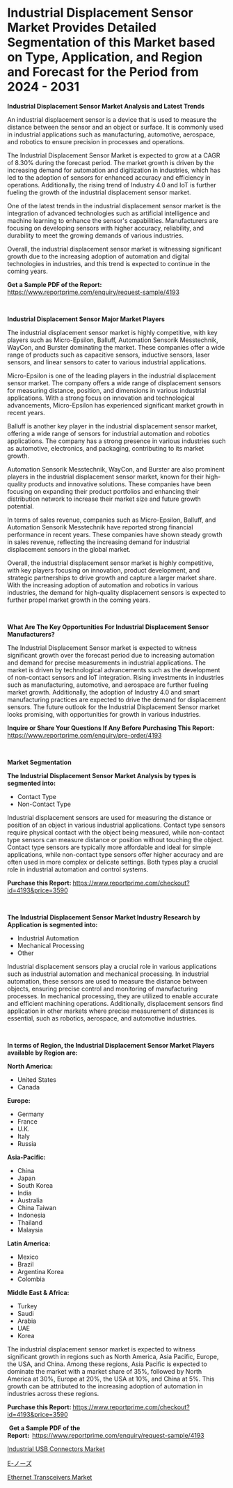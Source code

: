 <p><h1>Industrial Displacement Sensor Market Provides Detailed Segmentation of this Market based on Type, Application, and Region and Forecast for the Period from 2024 - 2031</h1></p><p><strong>Industrial Displacement Sensor Market Analysis and Latest Trends</strong></p>
<p><p>An industrial displacement sensor is a device that is used to measure the distance between the sensor and an object or surface. It is commonly used in industrial applications such as manufacturing, automotive, aerospace, and robotics to ensure precision in processes and operations.</p><p>The Industrial Displacement Sensor Market is expected to grow at a CAGR of 8.30% during the forecast period. The market growth is driven by the increasing demand for automation and digitization in industries, which has led to the adoption of sensors for enhanced accuracy and efficiency in operations. Additionally, the rising trend of Industry 4.0 and IoT is further fueling the growth of the industrial displacement sensor market.</p><p>One of the latest trends in the industrial displacement sensor market is the integration of advanced technologies such as artificial intelligence and machine learning to enhance the sensor's capabilities. Manufacturers are focusing on developing sensors with higher accuracy, reliability, and durability to meet the growing demands of various industries.</p><p>Overall, the industrial displacement sensor market is witnessing significant growth due to the increasing adoption of automation and digital technologies in industries, and this trend is expected to continue in the coming years.</p></p>
<p><strong>Get a Sample PDF of the Report:&nbsp;</strong> <a href="https://www.reportprime.com/enquiry/request-sample/4193">https://www.reportprime.com/enquiry/request-sample/4193</a></p>
<p>&nbsp;</p>
<p><strong>Industrial Displacement Sensor Major Market Players</strong></p>
<p><p>The industrial displacement sensor market is highly competitive, with key players such as Micro-Epsilon, Balluff, Automation Sensorik Messtechnik, WayCon, and Burster dominating the market. These companies offer a wide range of products such as capacitive sensors, inductive sensors, laser sensors, and linear sensors to cater to various industrial applications.</p><p>Micro-Epsilon is one of the leading players in the industrial displacement sensor market. The company offers a wide range of displacement sensors for measuring distance, position, and dimensions in various industrial applications. With a strong focus on innovation and technological advancements, Micro-Epsilon has experienced significant market growth in recent years.</p><p>Balluff is another key player in the industrial displacement sensor market, offering a wide range of sensors for industrial automation and robotics applications. The company has a strong presence in various industries such as automotive, electronics, and packaging, contributing to its market growth.</p><p>Automation Sensorik Messtechnik, WayCon, and Burster are also prominent players in the industrial displacement sensor market, known for their high-quality products and innovative solutions. These companies have been focusing on expanding their product portfolios and enhancing their distribution network to increase their market size and future growth potential.</p><p>In terms of sales revenue, companies such as Micro-Epsilon, Balluff, and Automation Sensorik Messtechnik have reported strong financial performance in recent years. These companies have shown steady growth in sales revenue, reflecting the increasing demand for industrial displacement sensors in the global market.</p><p>Overall, the industrial displacement sensor market is highly competitive, with key players focusing on innovation, product development, and strategic partnerships to drive growth and capture a larger market share. With the increasing adoption of automation and robotics in various industries, the demand for high-quality displacement sensors is expected to further propel market growth in the coming years.</p></p>
<p>&nbsp;</p>
<p><strong>What Are The Key Opportunities For Industrial Displacement Sensor Manufacturers?</strong></p>
<p><p>The Industrial Displacement Sensor market is expected to witness significant growth over the forecast period due to increasing automation and demand for precise measurements in industrial applications. The market is driven by technological advancements such as the development of non-contact sensors and IoT integration. Rising investments in industries such as manufacturing, automotive, and aerospace are further fueling market growth. Additionally, the adoption of Industry 4.0 and smart manufacturing practices are expected to drive the demand for displacement sensors. The future outlook for the Industrial Displacement Sensor market looks promising, with opportunities for growth in various industries.</p></p>
<p><strong>Inquire or Share Your Questions If Any Before Purchasing This Report:</strong> <a href="https://www.reportprime.com/enquiry/pre-order/4193">https://www.reportprime.com/enquiry/pre-order/4193</a></p>
<p>&nbsp;</p>
<p><strong>Market Segmentation</strong></p>
<p><strong>The Industrial Displacement Sensor Market Analysis by types is segmented into:</strong></p>
<p><ul><li>Contact Type</li><li>Non-Contact Type</li></ul></p>
<p><p>Industrial displacement sensors are used for measuring the distance or position of an object in various industrial applications. Contact type sensors require physical contact with the object being measured, while non-contact type sensors can measure distance or position without touching the object. Contact type sensors are typically more affordable and ideal for simple applications, while non-contact type sensors offer higher accuracy and are often used in more complex or delicate settings. Both types play a crucial role in industrial automation and control systems.</p></p>
<p><strong>Purchase this Report:&nbsp;</strong><a href="https://www.reportprime.com/checkout?id=4193&price=3590">https://www.reportprime.com/checkout?id=4193&price=3590</a></p>
<p>&nbsp;</p>
<p><strong>The Industrial Displacement Sensor Market Industry Research by Application is segmented into:</strong></p>
<p><ul><li>Industrial Automation</li><li>Mechanical Processing</li><li>Other</li></ul></p>
<p><p>Industrial displacement sensors play a crucial role in various applications such as industrial automation and mechanical processing. In industrial automation, these sensors are used to measure the distance between objects, ensuring precise control and monitoring of manufacturing processes. In mechanical processing, they are utilized to enable accurate and efficient machining operations. Additionally, displacement sensors find application in other markets where precise measurement of distances is essential, such as robotics, aerospace, and automotive industries.</p></p>
<p>&nbsp;</p>
<p><strong>In terms of Region, the Industrial Displacement Sensor Market Players available by Region are:</strong></p>
<p>
    <p> <strong> North America: </strong>
        <ul>
            <li>United States</li>
            <li>Canada</li>
        </ul>
        </p> 
    <p> <strong> Europe: </strong>
        <ul>
            <li>Germany</li>
            <li>France</li>
            <li>U.K.</li>
            <li>Italy</li>
            <li>Russia</li>
        </ul>
        </p> 
    <p> <strong> Asia-Pacific: </strong>
        <ul>
            <li>China</li>
            <li>Japan</li>
            <li>South Korea</li>
            <li>India</li>
            <li>Australia</li>
            <li>China Taiwan</li>
            <li>Indonesia</li>
            <li>Thailand</li>
            <li>Malaysia</li>
        </ul>
        </p> 
    <p> <strong> Latin America: </strong>
        <ul>
            <li>Mexico</li>
            <li>Brazil</li>
            <li>Argentina Korea</li>
            <li>Colombia</li>
        </ul>
        </p> 
    <p> <strong> Middle East & Africa: </strong>
        <ul>
            <li>Turkey</li>
            <li>Saudi</li>
            <li>Arabia</li>
            <li>UAE</li>
            <li>Korea</li>
        </ul>
    </p>
    </p>
<p><p>The industrial displacement sensor market is expected to witness significant growth in regions such as North America, Asia Pacific, Europe, the USA, and China. Among these regions, Asia Pacific is expected to dominate the market with a market share of 35%, followed by North America at 30%, Europe at 20%, the USA at 10%, and China at 5%. This growth can be attributed to the increasing adoption of automation in industries across these regions.</p></p>
<p><strong>Purchase this Report: </strong><a href="https://www.reportprime.com/checkout?id=4193&price=3590">https://www.reportprime.com/checkout?id=4193&price=3590</a></p>
<p>&nbsp;<strong>Get a Sample PDF of the Report:&nbsp;&nbsp;</strong><a href="https://www.reportprime.com/enquiry/request-sample/4193">https://www.reportprime.com/enquiry/request-sample/4193</a></p>
<p><strong></strong></p>
<p><p><a href="https://github.com/ruddyyedelwadw/Market-Research-Report-List-1/blob/main/industrial-usb-connectors-market.md">Industrial USB Connectors Market</a></p><p><a href="https://github.com/SantosDicki04/Market-Research-Report-List-1/blob/main/157862515019.md">E-ノーズ</a></p><p><a href="https://github.com/jaidynmorantestelletmjzya/Market-Research-Report-List-2/blob/main/ethernet-transceivers-market.md">Ethernet Transceivers Market</a></p></p>